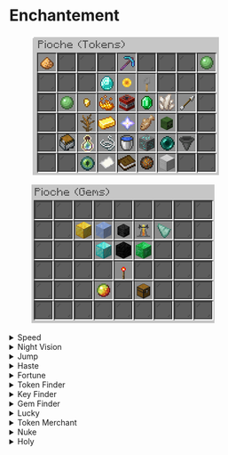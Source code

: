 # Enchantement

<figure><img src="../.gitbook/assets/image_2023-04-04_235250917.png" alt=""><figcaption></figcaption></figure>

<figure><img src="../.gitbook/assets/image_2023-04-04_235341149.png" alt=""><figcaption></figcaption></figure>

<details>

<summary>Speed</summary>

Niveau Maximum: 5

Niveau de pioche Requis: 0

Prix total:

Remboursable: <mark style="color:green;">Oui</mark>

</details>

<details>

<summary>Night Vision</summary>

Niveau Maximum: 1

Niveau de pioche Requis: 0

Prix total:

Remboursable: <mark style="color:green;">Oui</mark>

</details>

<details>

<summary>Jump</summary>

Niveau Maximum: 5

Niveau de pioche Requis: 0

Prix total:

Remboursable: <mark style="color:green;">Oui</mark>

</details>

<details>

<summary>Haste</summary>

Niveau Maximum: 5

Niveau de pioche Requis: 0

Prix total:

Remboursable: <mark style="color:green;">Oui</mark>

</details>

<details>

<summary>Fortune</summary>

Niveau Maximum: ∞

Niveau de pioche Requis: 0

Prix total: ∞

Remboursable: <mark style="color:red;">Non</mark>

</details>

<details>

<summary>Token Finder</summary>

Niveau Maximum: 5,000

Niveau de pioche Requis: 0

Prix total:

Remboursable: <mark style="color:green;">Oui</mark>

</details>

<details>

<summary>Key Finder</summary>

Niveau Maximum:

Niveau de pioche Requis:&#x20;

Prix total:

Remboursable: <mark style="color:green;">Oui</mark>

</details>

<details>

<summary>Gem Finder</summary>

Niveau Maximum:

Niveau de pioche Requis:&#x20;

Prix total:

Remboursable: <mark style="color:green;">Oui</mark>

</details>

<details>

<summary>Lucky</summary>



</details>

<details>

<summary>Token Merchant</summary>



</details>

<details>

<summary>Nuke</summary>



</details>

<details>

<summary>Holy</summary>



</details>

